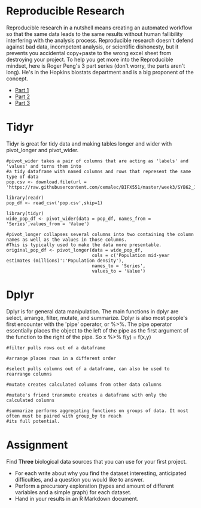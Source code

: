 # Reproducible Research
Reproducible research in a nutshell means creating an automated workflow so that the same data leads to the same results without human fallibility interfering with the analysis process. Reproducible research doesn't defend against bad data, incompetent analysis, or scientific dishonesty, but it prevents you accidental copy+paste to the wrong excel sheet from destroying your project. To help you get more into the Reproducible mindset, here is Roger Peng's 3 part series (don't worry, the parts aren't long). He's in the Hopkins biostats department and is a big proponent of the concept.
- [Part 1](https://www.youtube.com/watch?v=pjL2uP-fmPY)
- [Part 2](https://www.youtube.com/watch?v=VOaN33aAcEw)
- [Part 3](https://www.youtube.com/watch?v=SppP5TXnmwc_)

# Tidyr
Tidyr is great for tidy data and making tables longer and wider with pivot_longer and pivot_wider.
```{r}
#pivot_wider takes a pair of columns that are acting as 'labels' and 'values' and turns them into
#a tidy dataframe with named columns and rows that represent the same type of data
pop.csv <- download.file(url = 'https://raw.githubusercontent.com/cemalec/BIFX551/master/week3/SYB62_1_201907_Population%2C%20Surface%20Area%20and%20Density.csv','pop.csv')

library(readr)
pop_df <- read_csv('pop.csv',skip=1)

library(tidyr)
wide_pop_df <- pivot_wider(data = pop_df, names_from = 'Series',values_from = 'Value')

#pivot_longer collapses several columns into two containing the column names as well as the values in those columns.
#This is typically used to make the data more presentable.
original_pop_df <- pivot_longer(data = wide_pop_df, 
                                cols = c('Population mid-year estimates (millions)':'Population density'),
                                names_to = 'Series',
                                values_to = 'Value')
```

# Dplyr
Dplyr is for general data manipulation. The main functions in dplyr are select, arrange, filter, mutate, and summarize. Dplyr is also most people's first encounter with the 'pipe' operator, or %>%. The pipe operator essentially places the object to the left of the pipe as the first argument of the function to the right of the pipe. So x %>% f(y) = f(x,y)
```{r}
#filter pulls rows out of a dataframe

#arrange places rows in a different order

#select pulls columns out of a dataframe, can also be used to rearrange columns

#mutate creates calculated columns from other data columns

#mutate's friend transmute creates a dataframe with only the calculated columns

#summarize performs aggregating functions on groups of data. It most often must be paired with group_by to reach
#its full potential.
```
# Assignment

Find **Three** biological data sources that you can use for your first project. 
- For each write about why you find the dataset interesting, anticipated difficulties, and a question you would like to answer. 
- Perform a precursory exploration (types and amount of different variables and a simple graph) for each dataset.
- Hand in your results in an R Markdown document.
